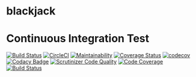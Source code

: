 # blackjack

Continuous Integration Test
====================================

[![Build Status](https://travis-ci.com/daib17/blackjack.svg?branch=master)](https://travis-ci.com/daib17/blackjack)
[![CircleCI](https://circleci.com/gh/daib17/blackjack.svg?style=svg)](https://circleci.com/gh/daib17/blackjack)
[![Maintainability](https://api.codeclimate.com/v1/badges/470f748c1305bcb8f153/maintainability)](https://codeclimate.com/github/daib17/blackjack/maintainability)
[![Coverage Status](https://coveralls.io/repos/github/daib17/blackjack/badge.svg?branch=master)](https://coveralls.io/github/daib17/blackjack?branch=master)
[![codecov](https://codecov.io/gh/daib17/blackjack/branch/master/graph/badge.svg)](https://codecov.io/gh/daib17/blackjack)
[![Codacy Badge](https://api.codacy.com/project/badge/Grade/d59be401fe9b4131a0ccebb5c92b6cc6)](https://www.codacy.com/app/daib17/blackjack?utm_source=github.com&amp;utm_medium=referral&amp;utm_content=daib17/blackjack&amp;utm_campaign=Badge_Grade)
[![Scrutinizer Code Quality](https://scrutinizer-ci.com/g/daib17/blackjack/badges/quality-score.png?b=master)](https://scrutinizer-ci.com/g/daib17/blackjack/?branch=master)
[![Code Coverage](https://scrutinizer-ci.com/g/daib17/blackjack/badges/coverage.png?b=master)](https://scrutinizer-ci.com/g/daib17/blackjack/?branch=master)
[![Build Status](https://scrutinizer-ci.com/g/daib17/blackjack/badges/build.png?b=master)](https://scrutinizer-ci.com/g/daib17/blackjack/build-status/master)

